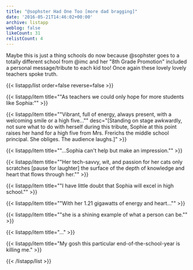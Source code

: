 ```yaml
---
title: "@sophster Had One Too [more dad bragging]"
date: '2016-05-21T14:46:02+00:00'
archive: listapp
weblog: false
likeCount: 31
relistCount: 4
---
```


Maybe this is just a thing schools do now because @sophster goes to a totally different school from @imc and her "8th Grade Promotion" included a personal message/tribute to each kid too! Once again these lovely lovely teachers spoke truth.

<!--more-->

{{< listapp/list order=false reverse=false >}}

   {{< listapp/item title="\"As teachers we could only hope for more students like Sophia:\"" >}}

   {{< listapp/item title="\"Vibrant, full of energy, always present, with a welcoming smile or a high five...\""
      desc="[Standing on stage awkwardly, not sure what to do with herself during this tribute, Sophie at this point raises her hand for a high five from Mrs. Frerichs the middle school principal. She obliges. The audience laughs.]" >}}

   {{< listapp/item title="\"...Sophia can't help but make an impression.\"" >}}

   {{< listapp/item title="\"Her tech-savvy, wit, and passion for her cats only scratches [pause for laughter] the surface of the depth of knowledge and heart that flows through her.\"" >}}

   {{< listapp/item title="\"I have little doubt that Sophia will excel in high school.\"" >}}

   {{< listapp/item title="\"With her 1.21 gigawatts of energy and heart...\"" >}}

   {{< listapp/item title="\"she is a shining example of what a person can be.\"" >}}

   {{< listapp/item title="..." >}}

   {{< listapp/item title="My gosh this particular end-of-the-school-year is killing me." >}}

{{< /listapp/list >}}
